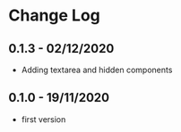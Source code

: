 # Change Log

## 0.1.3 - 02/12/2020

- Adding textarea and hidden components

## 0.1.0 - 19/11/2020

- first version